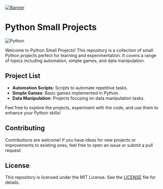 [![Banner](https://raspberry-valley.azurewebsites.net/img/Python-01.jpg)](https://github.com/mpwsenadev/Python-Small-Projects)

# Python Small Projects

![Python](https://img.shields.io/badge/python-3670A0?style=for-the-badge&logo=python&logoColor=ffdd54)

Welcome to Python Small Projects! This repository is a collection of small Python projects perfect for learning and experimentation. It covers a range of topics including automation, simple games, and data manipulation.

## Project List

- **Automation Scripts**: Scripts to automate repetitive tasks.
- **Simple Games**: Basic games implemented in Python.
- **Data Manipulation**: Projects focusing on data manipulation tasks.

Feel free to explore the projects, experiment with the code, and use them to enhance your Python skills!

## Contributing

Contributions are welcome! If you have ideas for new projects or improvements to existing ones, feel free to open an issue or submit a pull request.

## License

This repository is licensed under the MIT License. See the [LICENSE](LICENSE) file for details.
